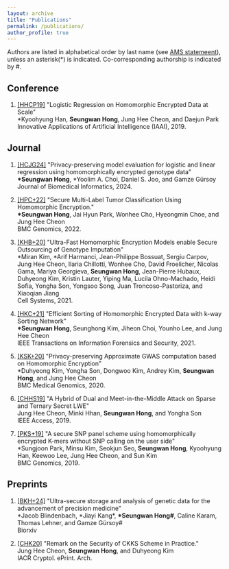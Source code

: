```yaml
---
layout: archive
title: "Publications"
permalink: /publications/
author_profile: true
---
```


Authors are listed in alphabetical order by last name (see [AMS statemeent](https://www.ams.org/profession/leaders/CultureStatement04.pdf)), unless an asterisk(*) is indicated.
Co-corresponding authorship is indicated by #.


## Conference

1. [[HHCP19]](https://www.aaai.org/ojs/index.php/AAAI/article/view/5000/4873) "Logistic Regression on Homomorphic Encrypted Data at Scale"  
\*Kyoohyung Han, **Seungwan Hong**, Jung Hee Cheon, and Daejun Park  
Innovative Applications of Artificial Intelligence (IAAI), 2019.

## Journal

1. [[HCJG24]](https://www.sciencedirect.com/science/article/pii/S1532046424000960) "Privacy-preserving model evaluation for logistic and linear regression using homomorphically encrypted genotype data"  
**\*Seungwan Hong**, \*Yoolim A. Choi, Daniel S. Joo, and Gamze Gürsoy  
Journal of Biomedical Informatics, 2024.

1. [[HPC+22]](https://bmcgenomics.biomedcentral.com/articles/10.1186/s12864-022-08469-w) "Secure Multi-Label Tumor Classification Using Homomorphic Encryption."   
**\*Seungwan Hong**, Jai Hyun Park, Wonhee Cho, Hyeongmin Choe, and Jung Hee Cheon   
BMC Genomics, 2022.

1. [[KHB+20]](https://www.sciencedirect.com/science/article/pii/S240547122100288X) "Ultra-Fast Homomorphic Encryption Models enable Secure Outsourcing of Genotype Imputation"  
\*Miran Kim, \*Arif Harmanci, Jean-Philippe Bossuat, Sergiu Carpov, Jung Hee Cheon, Ilaria Chillotti, Wonhee Cho, David Froelicher, Nicolas Gama, Mariya Georgieva, **Seungwan Hong**, Jean-Pierre Hubaux, Duhyeong Kim, Kristin Lauter, Yiping Ma, Lucila Ohno-Machado, Heidi Sofia, Yongha Son, Yongsoo Song, Juan Troncoso-Pastoriza, and Xiaoqian Jiang  
Cell Systems, 2021.

1. [[HKC+21]](https://ieeexplore.ieee.org/document/9520302) "Efficient Sorting of Homomorphic Encrypted Data with k-way Sorting Network"  
**\*Seungwan Hong**, Seunghong Kim, Jiheon Choi, Younho Lee, and Jung Hee Cheon  
IEEE Transactions on Information Forensics and Security, 2021.

1. [[KSK+20]](https://bmcmedgenomics.biomedcentral.com/articles/10.1186/s12920-020-0722-1#citeas) "Privacy-preserving Approximate GWAS computation based on Homomorphic Encryption"  
\*Duhyeong Kim, Yongha Son, Dongwoo Kim, Andrey Kim, **Seungwan Hong**, and Jung Hee Cheon  
BMC Medical Genomics, 2020.

1. [[CHHS19]](https://ieeexplore.ieee.org/document/8747481) "A Hybrid of Dual and Meet-in-the-Middle Attack on Sparse and Ternary Secret LWE"  
Jung Hee Cheon, Minki Hhan, **Seungwan Hong**, and Yongha Son  
IEEE Access, 2019.

1. [[PKS+19]](https://bmcgenomics.biomedcentral.com/articles/10.1186/s12864-019-5473-z) "A secure SNP panel scheme using homomorphically encrypted K-mers without SNP calling on the user side"  
\*Sungjoon Park, Minsu Kim, Seokjun Seo, **Seungwan Hong**, Kyoohyung Han, Keewoo Lee, Jung Hee Cheon, and Sun Kim  
BMC Genomics, 2019.

## Preprints

1. [[BKH+24]](https://www.biorxiv.org/content/10.1101/2024.04.16.589793v1.full.pdf) "Ultra-secure storage and analysis of genetic data for the advancement of precision medicine"  
\*Jacob Blindenbach, \*Jiayi Kang*, **\*Seungwan Hong#**, Caline Karam, Thomas Lehner, and Gamze Gürsoy#  
Biorxiv

1. [[CHK20]](https://eprint.iacr.org/2020/1581) "Remark on the Security of CKKS Scheme in Practice."  
Jung Hee Cheon, **Seungwan Hong**, and Duhyeong Kim  
IACR Cryptol. ePrint. Arch.
